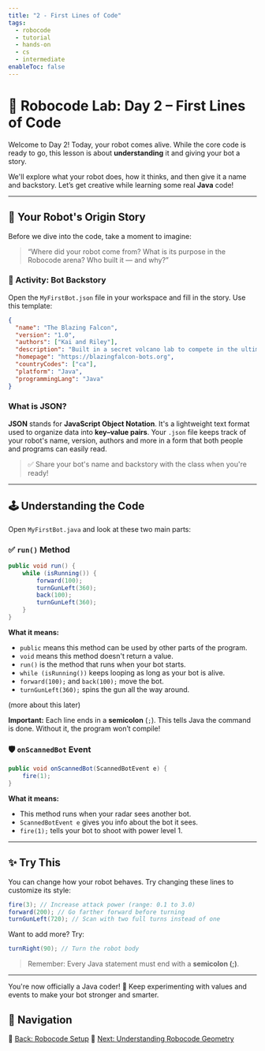 ```yaml
---
title: "2 - First Lines of Code"
tags:
  - robocode
  - tutorial
  - hands-on
  - cs
  - intermediate
enableToc: false
---
```


# 🤖 Robocode Lab: Day 2 – First Lines of Code

Welcome to Day 2! Today, your robot comes alive. While the core code is ready to go, this lesson is about **understanding** it and giving your bot a story.

We'll explore what your robot does, how it thinks, and then give it a name and backstory. Let’s get creative while learning some real **Java** code!

---

## 🧰 Your Robot's Origin Story

Before we dive into the code, take a moment to imagine:

> “Where did your robot come from? What is its purpose in the Robocode arena? Who built it — and why?”

### 🎨 Activity: Bot Backstory

Open the `MyFirstBot.json` file in your workspace and fill in the story. Use this template:

```json
{
  "name": "The Blazing Falcon",
  "version": "1.0",
  "authors": ["Kai and Riley"],
  "description": "Built in a secret volcano lab to compete in the ultimate bot tournament. Loyal, swift, and fierce.",
  "homepage": "https://blazingfalcon-bots.org",
  "countryCodes": ["ca"],
  "platform": "Java",
  "programmingLang": "Java"
}
```

### What is JSON?

**JSON** stands for **JavaScript Object Notation**. It's a lightweight text
format used to organize data into **key–value pairs**. Your `.json` file keeps
track of your robot's name, version, authors and more in a form that both people
and programs can easily read.

> ✅ Share your bot's name and backstory with the class when you're ready!

---

## 🕹️ Understanding the Code

Open `MyFirstBot.java` and look at these two main parts:

### ✅ `run()` Method

```java
public void run() {
    while (isRunning()) {
        forward(100);
        turnGunLeft(360);
        back(100);
        turnGunLeft(360);
    }
}
```

**What it means:**

* `public` means this method can be used by other parts of the program.
* `void` means this method doesn't return a value.
* `run()` is the method that runs when your bot starts.
* `while (isRunning())` keeps looping as long as your bot is alive.
* `forward(100);` and `back(100);` move the bot.
* `turnGunLeft(360);` spins the gun all the way around.

(more about this later)

**Important:**
Each line ends in a **semicolon** (`;`). This tells Java the command is done. Without it, the program won’t compile!

### 🛡️ `onScannedBot` Event

```java
public void onScannedBot(ScannedBotEvent e) {
    fire(1);
}
```

**What it means:**

* This method runs when your radar sees another bot.
* `ScannedBotEvent e` gives you info about the bot it sees.
* `fire(1);` tells your bot to shoot with power level 1.

---

## ✨ Try This

You can change how your robot behaves. Try changing these lines to customize its style:

```java
fire(3); // Increase attack power (range: 0.1 to 3.0)
forward(200); // Go farther forward before turning
turnGunLeft(720); // Scan with two full turns instead of one
```

Want to add more? Try:

```java
turnRight(90); // Turn the robot body
```

> Remember: Every Java statement must end with a **semicolon (;)**.

---

You're now officially a Java coder! 🚀 Keep experimenting with values and events to make your bot stronger and smarter.

## 🔗 Navigation

🔹 [Back: Robocode Setup](/robocode/Day-1/04_setting_up)
🔹 [Next: Understanding Robocode Geometry](/robocode/Day-2/03_geometry)
